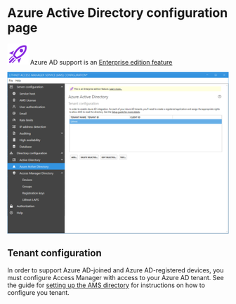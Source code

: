 # Azure Active Directory configuration page
![](../../images/badge-enterprise-edition-rocket.svg) Azure AD support is an [Enterprise edition feature](/about-ams/Access-Manager-Editions)

![](../../images/ui-page-azure-active-directory.png)

## Tenant configuration
In order to support Azure AD-joined and Azure AD-registered devices, you must configure Access Manager with access to your Azure AD tenant. See the guide for [setting up the AMS directory](/configuration/Seting-up-the-AMS-directory) for instructions on how to configure you tenant.
